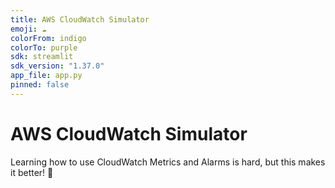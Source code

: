 ```yaml
---
title: AWS CloudWatch Simulator
emoji: ☁️
colorFrom: indigo
colorTo: purple
sdk: streamlit
sdk_version: "1.37.0"
app_file: app.py
pinned: false
---
```


# AWS CloudWatch Simulator

Learning how to use CloudWatch Metrics and Alarms is hard, but this makes it better! 🎉